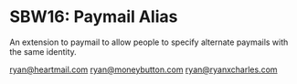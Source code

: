 SBW16: Paymail Alias
====================

An extension to paymail to allow people to specify alternate paymails with the
same identity.

ryan@heartmail.com
ryan@moneybutton.com
ryan@ryanxcharles.com